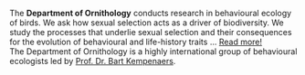 

The __Department of Ornithology__ conducts research in behavioural ecology of birds. We ask how sexual selection acts as a driver of biodiversity. We study the processes that underlie sexual selection and their consequences for the evolution of behavioural and life-history traits ...
<a class="show-read-more" href="#">
<i class="fa fa-book-open"></i> Read more!
</a>  
The Department of Ornithology is a highly international group of behavioural ecologists led by [Prof. Dr. Bart Kempenaers](https://www.bi.mpg.de/2403173/kempenaers-page).
